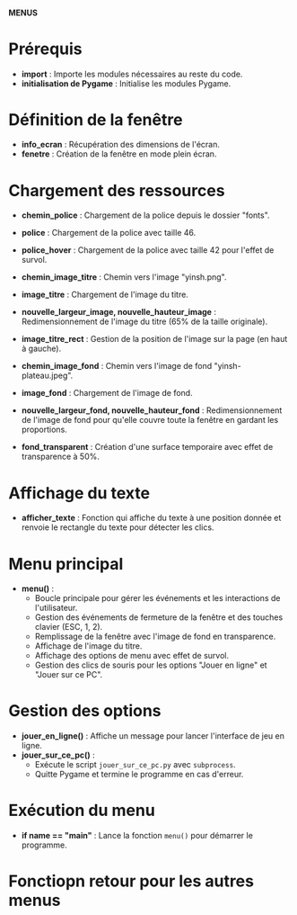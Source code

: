 #### MENUS

# Prérequis
- **import** : Importe les modules nécessaires au reste du code.
- **initialisation de Pygame** : Initialise les modules Pygame.

# Définition de la fenêtre
- **info_ecran** : Récupération des dimensions de l'écran.
- **fenetre** : Création de la fenêtre en mode plein écran.

# Chargement des ressources
- **chemin_police** : Chargement de la police depuis le dossier "fonts".
- **police** : Chargement de la police avec taille 46.
- **police_hover** : Chargement de la police avec taille 42 pour l'effet de survol.

- **chemin_image_titre** : Chemin vers l'image "yinsh.png".
- **image_titre** : Chargement de l'image du titre.
- **nouvelle_largeur_image, nouvelle_hauteur_image** : Redimensionnement de l'image du titre (65% de la taille originale).
- **image_titre_rect** : Gestion de la position de l'image sur la page (en haut à gauche).

- **chemin_image_fond** : Chemin vers l'image de fond "yinsh-plateau.jpeg".
- **image_fond** : Chargement de l'image de fond.
- **nouvelle_largeur_fond, nouvelle_hauteur_fond** : Redimensionnement de l'image de fond pour qu'elle couvre toute la fenêtre en gardant les proportions.
- **fond_transparent** : Création d'une surface temporaire avec effet de transparence à 50%.

# Affichage du texte
- **afficher_texte** : Fonction qui affiche du texte à une position donnée et renvoie le rectangle du texte pour détecter les clics.

# Menu principal
- **menu()** : 
  - Boucle principale pour gérer les événements et les interactions de l'utilisateur.
  - Gestion des événements de fermeture de la fenêtre et des touches clavier (ESC, 1, 2).
  - Remplissage de la fenêtre avec l'image de fond en transparence.
  - Affichage de l'image du titre.
  - Affichage des options de menu avec effet de survol.
  - Gestion des clics de souris pour les options "Jouer en ligne" et "Jouer sur ce PC".

# Gestion des options
- **jouer_en_ligne()** : Affiche un message pour lancer l'interface de jeu en ligne.
- **jouer_sur_ce_pc()** : 
  - Exécute le script `jouer_sur_ce_pc.py` avec `subprocess`.
  - Quitte Pygame et termine le programme en cas d'erreur.

# Exécution du menu
- **if __name__ == "__main__"** : Lance la fonction `menu()` pour démarrer le programme.

# Fonctiopn retour pour les autres menus

